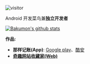 ![visitor](https://visitor-badge.glitch.me/badge?page_id=bakumon.bakumon)

Android 开发菜鸟兼**独立开发者**

[![Bakumon's github stats](https://github-readme-stats.vercel.app/api?username=Bakumon)](https://github.com/Bakumon)

**作品:**
- **那样记账(App)**: [Google play](https://play.google.com/store/apps/details?id=me.bakumon.moneykeeper)、[酷安](https://www.coolapk.com/apk/me.bakumon.moneykeeper)
- [**奇趣网站收藏家(Web)**](https://fuun.fun/)
